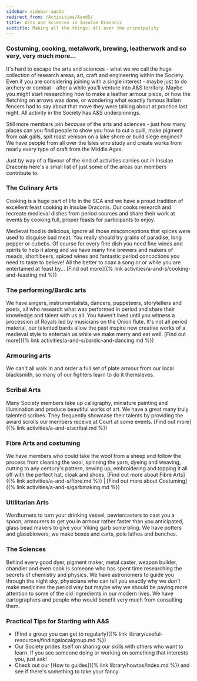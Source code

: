 ```yaml
---
sidebar: sidebar-aands
redirect_from: /Activities/AandS/
title: Arts and Sciences in Insulae Draconis
subtitle: Making all the things! All over the principality
---
```

### Costuming, cooking, metalwork, brewing,  leatherwork and so very, very much more...

It's hard to escape the arts and sciences - what we we call the huge collection of research areas, art, craft and engineering within the Society. Even if you are considering joining with a single interest - maybe just to do archery or combat  - after a while you'll venture into A&S territory.  Maybe you might start researching how to make a leather armour piece, or how the fletching on arrows was done, or wondering what exactly famous Italian fencers had to say about that move they were talking about at practice last night.   All activity in the Society has A&amp;S underpinnings.   

Still more members join *because* of the arts and sciences - just how many places can you find people to show you how to cut a quill, make pigment from oak galls, spit roast venison on a lake shore or build siege engines? We have people from all over the Isles who study and create works from nearly every type of craft from the Middle Ages.

Just by way of a flavour of the kind of activities carries out in Insulae Draconis here's a small list of just some of the areas our members contribute to.

### The Culinary Arts

Cooking is a huge part of life in the SCA and we have a proud tradition of excellent feast cooking in Insulae Draconis.  Our cooks research and recreate medieval dishes from period sources and share their work at events by cooking full, proper feasts for participants to enjoy.

Medieval food is delicious, ignore all those misconceptions that spices were used to disguise bad meat.  You really should try grains of paradise, long pepper or cubebs. Of course for every fine dish you need fine wines and spirits to help it along and  we have many fine brewers and makers of meads, short beers, spiced wines and fantastic period concoctions you need to taste to believe! All the better to coax a song or or while you are entertained at feast by... [Find out more]({% link activities/a-and-s/cooking-and-feasting.md %})

### The performing/Bardic arts

We have singers, instrumentalists, dancers, puppeteers, storytellers and poets, all who research what was performed in period and share their knowledge and talent with us all. You haven't lived until you witness a procession of Royals led by musicians on the Onion flute. It's not all period material, our talented bards allow the past inspire new creative works of a medieval style to entertain us while we make merry and eat well. [Find out more]({% link activities/a-and-s/bardic-and-dancing.md %})

### Armouring arts

We can't all walk in and order a full set of plate armour from our local blacksmith, so many of our fighters learn to do it themsleves. 

### Scribal Arts

Many Society members take up calligraphy, miniature painting and illumination  and produce beautiful works of art. We have a great many truly talented scribes. They frequently showcase their talents by providing the award scrolls our members receive at Court at some events.  [Find out more]({% link activities/a-and-s/scribal.md %})

### Fibre Arts and costuming

We have members who could take the wool from a sheep and follow the process from cleaning the wool, spinning the yarn, dyeing and weaving, cutting to any century's pattern, sewing up, embroidering and topping it all off with the perfect hat, cloak and shoes. 
 [Find out more about Fibre Arts]({% link activities/a-and-s/fibre.md %}) | [Find out more about Costuming]({% link activities/a-and-s/garbmaking.md %})

### Utilitarian Arts

Wordturners to turn your drinking vessel, pewtercasters to cast you a spoon, armourers to get you in armour rather faster than you anticipated, glass bead makers to give your Viking garb some bling.  We have potters and glassblowers, we make boxes and carts, pole lathes and benches.  

### The Sciences

Behind every good dyer, pigment maker, metal caster, weapon builder, chandler and even cook is someone who has spent time researching the secrets of chemistry and physics. We have astronomers to guide you through the night sky, physicians who can tell you exactly why we *don't* make medicines the period way but maybe why we should be paying more attention to some of the old ingredients in our modern lives. We have cartographers and people who would benefit very much from consulting them.

### Practical Tips for Starting with A&S

- [Find a group you can get to regularly]({% link library/useful-resources/findingalocalgroup.md %})
- Our Society prides itself  on sharing our skills  with others who want to learn. If you see someone doing or working on something that interests you, just ask!
- Check out our [How to guides]({% link library/howtos/index.md %}) and see if there's something to take your fancy

